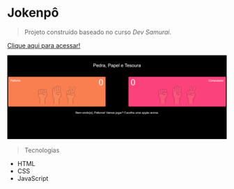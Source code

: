 # Jokenpô

> Projeto construído baseado no curso *Dev Samurai*.

[Clique aqui para acessar!](https://p4llom4.github.io/Jokenpo)

![preview](./.github/preview.png)

> Tecnologias
- HTML
- CSS
- JavaScript

